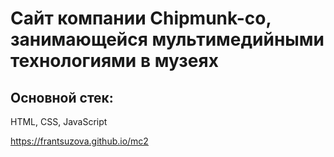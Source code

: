 # Сайт компании Chipmunk-co, занимающейся мультимедийными технологиями в музеях

## Основной стек:
HTML, CSS, JavaScript

https://frantsuzova.github.io/mc2
